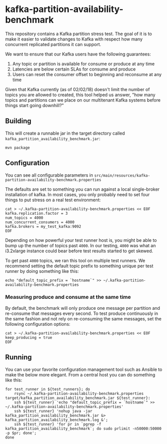 
# kafka-partition-availability-benchmark

This repository contains a Kafka partition stress test. The goal of it is to make it easier to validate changes to 
Kafka with respect how many concurrent replicated partitions it can support. 

We want to ensure that our Kafka users have the following guarantees: 

1. Any topic or partition is available for consume or produce at any time
2. Latencies are below certain SLAs for consume and produce
3. Users can reset the consumer offset to beginning and reconsume at any time

Given that Kafka currently (as of 02/02/18) doesn't limit the number of topics you are allowed to created, this tool
helped us answer, "how many topics and partitions can we place on our multitenant Kafka systems before things start 
going downhill?"

## Building

This will create a runnable jar in the target directory called `kafka_partition_availability_benchmark.jar`:

```
mvn package
```

## Configuration
You can see all configurable parameters in `src/main/resources/kafka-partition-availability-benchmark.properties`

The defaults are set to something you can run against a local single-broker installation of kafka. In most cases, you 
only probably need to set four things to put stress on a real test environment:
```
cat > ~/.kafka-partition-availability-benchmark.properties << EOF
kafka.replication.factor = 3
num_topics = 4000
num_concurrent_consumers = 4000
kafka.brokers = my_test_kafka:9092
EOF
```

Depending on how powerful your test runner host is, you might be able to bump up the number of topics past `4000`. In
our testing, `4000` was what an i3.2xlarge instance could bear before test results started to get skewed. 

To get past `4000` topics, we ran this tool on multiple test runners. We recommend setting the default topic prefix to 
something unique per test runner by doing something like this:
```
echo "default_topic_prefix = `hostname`" >> ~/.kafka-partition-availability-benchmark.properties
```

### Measuring produce and consume at the same time

By default, the benchmark will only produce one message per partition and re-consume that messages every second. To test produce continuously in the same fashion and not 
rely on re-consuming the same messages, set the following configuration options:
```
cat > ~/.kafka-partition-availability-benchmark.properties << EOF
keep_producing = true
EOF
```

## Running

You can use your favorite configuration management tool such as Ansible to make the below more elegant. From a central 
host you can do something like this:

```
for test_runner in ${test_runners}; do
    rsync ~/.kafka-partition-availability-benchmark.properties target/kafka_partition_availability_benchmark.jar ${test_runner}:
    ssh ${test_runner} 'echo "default_topic_prefix = `hostname`" >> ~/.kafka-partition-availability-benchmark.properties'
    ssh ${test_runner} 'nohup java -jar kafka_partition_availability_benchmark.jar &> kafka_partition_availability_benchmark.log &';
    ssh ${test_runner} 'for pr in `pgrep -f kafka_partition_availability_benchmark`; do sudo prlimit -n50000:50000 -p $pr; done';
done
```
